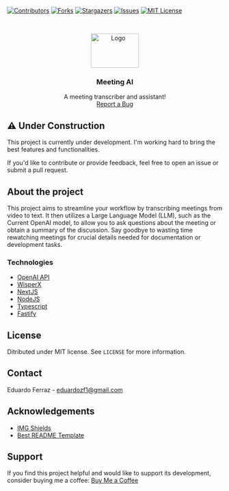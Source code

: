<!-- PROJECT SHIELDS -->
[![Contributors][contributors-shield]][contributors-url]
[![Forks][forks-shield]][forks-url]
[![Stargazers][stars-shield]][stars-url]
[![Issues][issues-shield]][issues-url]
[![MIT License][license-shield]][license-url]

<!-- PROJECT LOGO -->
<br />
<p align="center">
  <a href="https://github.com/eduardozf/Meeting-Ai">
    <img src="https://png.pngtree.com/png-vector/20230408/ourmid/pngtree-sound-waves-equalizer-audio-radio-signal-music-recording-vector-png-image_6678910.png" alt="Logo" width="112" height="80">
  </a>

  <h3 align="center">Meeting AI</h3>

  <p align="center">
    A meeting transcriber and assistant!
    <br/>
    <a href="https://github.com/eduardozf/Meeting-Ai/issues">Report a Bug</a>
  </p>
</p>

## ⚠ Under Construction
This project is currently under development. I'm working hard to bring the best features and functionalities.

If you'd like to contribute or provide feedback, feel free to open an issue or submit a pull request.

<!-- ABOUT THE PROJECT -->
## About the project
<p align="left">
  This project aims to streamline your workflow by transcribing meetings from video to text. It then utilizes a Large Language Model (LLM), such as the Current OpenAI model, to allow you to ask questions about the meeting or obtain a summary of the discussion. Say goodbye to wasting time rewatching meetings for crucial details needed for documentation or development tasks.
</p>

### Technologies
* [OpenAI API](https://openai.com/blog/openai-api)
* [WisperX](https://github.com/m-bain/whisperX)
* [NextJS](https://nextjs.org/docs)
* [NodeJS](https://nodejs.org/en)
* [Typescript](https://www.typescriptlang.org/)
* [Fastify](https://expressjs.com/)

<!-- LICENSE -->
## License
Ditributed under MIT license. See `LICENSE` for more information.

<!-- CONTACT -->
## Contact
Eduardo Ferraz - eduardozf1@gmail.com

<!-- ACKNOWLEDGEMENTS -->
## Acknowledgements
* [IMG Shields](https://shields.io)
* [Best README Template](https://github.com/othneildrew/Best-README-Template)

## Support
If you find this project helpful and would like to support its development, consider buying me a coffee: [Buy Me a Coffee](https://www.buymeacoffee.com/eduardozf)

<!-- MARKDOWN LINKS & IMAGES -->
[contributors-shield]: https://img.shields.io/github/contributors/eduardozf/Meeting-Ai.svg?style=flat-square
[contributors-url]: https://github.com/eduardozf/Meeting-Ai/graphs/contributors
[forks-shield]: https://img.shields.io/github/forks/eduardozf/Meeting-Ai.svg?style=flat-square
[forks-url]: https://github.com/eduardozf/Meeting-Ai/network/members
[stars-shield]: https://img.shields.io/github/stars/eduardozf/Meeting-Ai.svg?style=flat-square
[stars-url]: https://github.com/eduardozf/Meeting-Ai/stargazers
[issues-shield]: https://img.shields.io/github/issues/eduardozf/Meeting-Ai.svg?style=flat-square
[issues-url]: https://github.com/eduardozf/Twitter/issues
[license-shield]: https://img.shields.io/github/license/eduardozf/Twitter.svg?style=flat-square
[license-url]: https://github.com/eduardozf/Twitter/blob/main/LICENSE.txt
[product-screenshot]: images/MainPage.png
[product-gif]: images/app.gif

